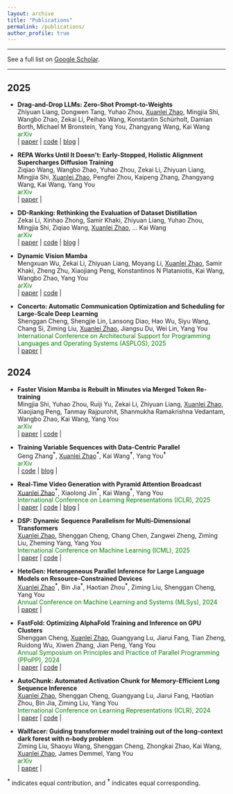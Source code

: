 ```yaml
---
layout: archive
title: "Publications"
permalink: /publications/
author_profile: true
---
```


---

See a full list on [Google Scholar](https://scholar.google.com/citations?user=I5NBOacAAAAJ).

---

## 2025

* **Drag-and-Drop LLMs: Zero-Shot Prompt-to-Weights** \
  Zhiyuan Liang, Dongwen Tang, Yuhao Zhou, <u>Xuanlei Zhao</u>, Mingjia Shi, Wangbo Zhao, Zekai Li, Peihao Wang, Konstantin Schürholt, Damian Borth, Michael M Bronstein, Yang You, Zhangyang Wang, Kai Wang \
  <span style="color:green;">arXiv</span> \
  | [paper](https://arxiv.org/abs/2506.16406) | [code](https://github.com/jerryliang24/Drag-and-Drop-LLMs) | [blog](https://jerryliang24.github.io/DnD//) |

* **REPA Works Until It Doesn't: Early-Stopped, Holistic Alignment Supercharges Diffusion Training** \
  Ziqiao Wang, Wangbo Zhao, Yuhao Zhou, Zekai Li, Zhiyuan Liang, Mingjia Shi, <u>Xuanlei Zhao</u>, Pengfei Zhou, Kaipeng Zhang, Zhangyang Wang, Kai Wang, Yang You \
  <span style="color:green;">arXiv</span> \
  | [paper](https://arxiv.org/abs/2505.16792) |

* **DD-Ranking: Rethinking the Evaluation of Dataset Distillation** \
  Zekai Li, Xinhao Zhong, Samir Khaki, Zhiyuan Liang, Yuhao Zhou, Mingjia Shi, Ziqiao Wang, <u>Xuanlei Zhao</u>, ... Kai Wang \
  <span style="color:green;">arXiv</span> \
  | [paper](https://arxiv.org/abs/2505.13300) | [code](https://github.com/NUS-HPC-AI-Lab/DD-Ranking) | [blog](https://nus-hpc-ai-lab.github.io/DD-Ranking/) |

* **Dynamic Vision Mamba** \
  Mengxuan Wu, Zekai Li, Zhiyuan Liang, Moyang Li, <u>Xuanlei Zhao</u>, Samir Khaki, Zheng Zhu, Xiaojiang Peng, Konstantinos N Plataniotis, Kai Wang, Wangbo Zhao, Yang You \
  <span style="color:green;">arXiv</span> \
  | [paper](https://arxiv.org/abs/2504.04787) | [code](https://github.com/NUS-HPC-AI-Lab/DyVM) |

* **Concerto: Automatic Communication Optimization and Scheduling for Large-Scale Deep Learning** \
  Shenggan Cheng, Shengjie Lin, Lansong Diao, Hao Wu, Siyu Wang, Chang Si, Ziming Liu, <u>Xuanlei Zhao</u>, Jiangsu Du, Wei Lin, Yang You \
  <span style="color:green;">International Conference on Architectural Support for Programming Languages and Operating Systems (ASPLOS), 2025</span> \
  | [paper](https://dl.acm.org/doi/abs/10.1145/3669940.3707223) |

## 2024

* **Faster Vision Mamba is Rebuilt in Minutes via Merged Token Re-training** \
  Mingjia Shi, Yuhao Zhou, Ruiji Yu, Zekai Li, Zhiyuan Liang, <u>Xuanlei Zhao</u>, Xiaojiang Peng, Tanmay Rajpurohit, Shanmukha Ramakrishna Vedantam, Wangbo Zhao, Kai Wang, Yang You \
  <span style="color:green;">arXiv</span> \
  | [paper](https://arxiv.org/abs/2412.12496) | [code](https://github.com/NUS-HPC-AI-Lab/R-MeeTo) |

* **Training Variable Sequences with Data-Centric Parallel** \
  Geng Zhang<b><sup>\*</sup></b>, <u>Xuanlei Zhao</u><b><sup>\*</sup></b>, Kai Wang<b><sup>†</sup></b>, Yang You<b><sup>†</sup></b> \
  <span style="color:green;">arXiv</span> \
  | [code](https://github.com/NUS-HPC-AI-Lab/VideoSys) | [blog](https://oahzxl.github.io/DCP/) |

* **Real-Time Video Generation with Pyramid Attention Broadcast** \
  <u>Xuanlei Zhao</u><b><sup>\*</sup></b>, Xiaolong Jin<b><sup>\*</sup></b>, Kai Wang<b><sup>\*</sup></b>, Yang You \
  <span style="color:green;">International Conference on Learning Representations (ICLR), 2025</span> \
  | [paper](https://arxiv.org/abs/2408.12588) | [code](https://github.com/NUS-HPC-AI-Lab/VideoSys) | [blog](https://oahzxl.github.io/PAB/) |

* **DSP: Dynamic Sequence Parallelism for Multi-Dimensional Transformers** \
  <u>Xuanlei Zhao</u>, Shenggan Cheng, Chang Chen, Zangwei Zheng, Ziming Liu, Zheming Yang, Yang You \
  <span style="color:green;">International Conference on Machine Learning (ICML), 2025</span> \
  | [paper](https://arxiv.org/abs/2403.10266) | [code](https://github.com/NUS-HPC-AI-Lab/VideoSys) |

* **HeteGen: Heterogeneous Parallel Inference for Large Language Models on Resource-Constrained Devices** \
  <u>Xuanlei Zhao</u><b><sup>\*</sup></b>, Bin Jia<b><sup>\*</sup></b>, Haotian Zhou<b><sup>\*</sup></b>, Ziming Liu, Shenggan Cheng, Yang You \
  <span style="color:green;">Annual Conference on Machine Learning and Systems (MLSys), 2024</span> \
  | [paper](https://arxiv.org/abs/2403.01164) |

* **FastFold: Optimizing AlphaFold Training and Inference on GPU Clusters** \
  Shenggan Cheng, <u>Xuanlei Zhao</u>, Guangyang Lu, Jiarui Fang, Tian Zheng, Ruidong Wu, Xiwen Zhang, Jian Peng, Yang You \
  <span style="color:green;">Annual Symposium on Principles and Practice of Parallel Programming (PPoPP), 2024</span> \
  | [paper](https://dl.acm.org/doi/10.1145/3627535.3638465) | [code](https://github.com/hpcaitech/FastFold) |

* **AutoChunk: Automated Activation Chunk for Memory-Efficient Long Sequence Inference** \
  <u>Xuanlei Zhao</u>, Shenggan Cheng, Guangyang Lu, Jiarui Fang, Haotian Zhou, Bin Jia, Ziming Liu, Yang You \
  <span style="color:green;">International Conference on Learning Representations (ICLR), 2024</span> \
  | [paper](https://arxiv.org/abs/2401.10652) | [code](https://github.com/hpcaitech/ColossalAI/tree/main/colossalai/autochunk) |

* **Wallfacer: Guiding transformer model training out of the long-context dark forest with n-body problem** \
  Ziming Liu, Shaoyu Wang, Shenggan Cheng, Zhongkai Zhao, Kai Wang, <u>Xuanlei Zhao</u>, James Demmel, Yang You \
  <span style="color:green;">arXiv</span> \
  | [paper](https://arxiv.org/pdf/2407.00611) |

<b><sup>*</sup></b> indicates equal contribution, and <b><sup>†</sup></b> indicates equal corresponding.
